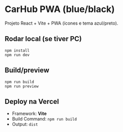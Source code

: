 # CarHub PWA (blue/black)

Projeto React + Vite + PWA (ícones e tema azul/preto).

## Rodar local (se tiver PC)
```
npm install
npm run dev
```

## Build/preview
```
npm run build
npm run preview
```

## Deploy na Vercel
- Framework: **Vite**
- Build Command: `npm run build`
- Output: `dist`
